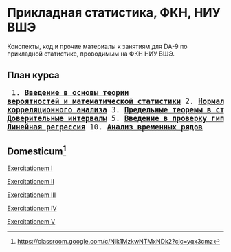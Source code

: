 # Прикладная статистика, ФКН, НИУ ВШЭ

Конспекты, код и прочие материалы к занятиям для DA-9 по прикладной статистике, проводимым на ФКН НИУ ВШЭ.

## План курса
<big><pre>
    1. [**Введение в основы теории вероятностей и математической статистики**](./week_1)
	2. [**Нормальное распределение и его свойства. Основы корреляционного анализа**](./week_2)
	3. [**Предельные теоремы в статистике**](./week_3)
	4. [**Доверительные интервалы**](./week_4)
	5. [**Введение в проверку гипотез**](./week_5) 
	6. [**Непараметрические критерии**](./week_6) 
	7. [**Процедуры AB-тестирования**](./week_7)
	8. [**Множественная проверка гипотез**](./week_8)
	9. [**Линейная регрессия**](./week_9)
	10. [**Анализ временных рядов**](./week__10)
</pre></big>

## Domesticum[^1]

[Exercitationem I](./home_assignments/ha1)

[Exercitationem II](./home_assignments/ha2)

[Exercitationem III](./home_assignments/ha3)

[Exercitationem IV](./home_assignments/ha4)

[Exercitationem V](./home_assignments/ha5)

[^1]: https://classroom.google.com/c/Njk1MzkwNTMxNDk2?cjc=yqx3cmz

